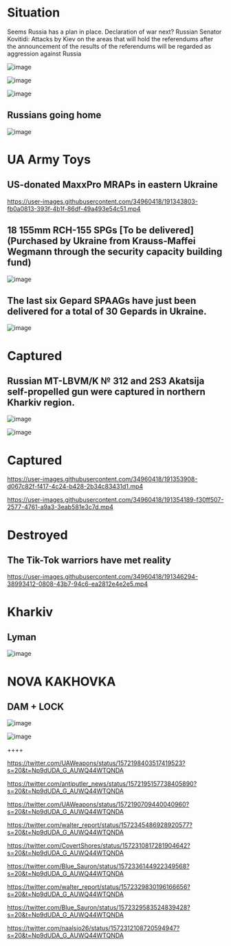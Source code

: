 # Situation

Seems Russia has a plan in place. Declaration of war next? 
Russian Senator Kovitidi: Attacks by Kiev on the areas that will hold the referendums after the announcement of the results of the referendums will be regarded as aggression against Russia

![image](https://user-images.githubusercontent.com/34960418/191347224-c4b8f179-b70a-40ed-b0e6-2711c62ac620.png)

![image](https://user-images.githubusercontent.com/34960418/191349055-20f434b3-661d-4449-b0aa-120c984792fe.png)

![image](https://user-images.githubusercontent.com/34960418/191380261-32055477-2eaf-4f4b-a936-782e45fd6bb2.png)


## Russians going home

![image](https://user-images.githubusercontent.com/34960418/191350918-0a4deb4b-985a-45e5-9fe1-17f0335648ee.png)


# UA Army Toys

## US-donated MaxxPro MRAPs in eastern Ukraine

https://user-images.githubusercontent.com/34960418/191343803-fb0a0813-393f-4b1f-86df-49a493e54c51.mp4


## 18 155mm RCH-155 SPGs [To be delivered] (Purchased by Ukraine from Krauss-Maffei Wegmann through the security capacity building fund)

![image](https://user-images.githubusercontent.com/34960418/191349855-32696ff5-5150-49ee-a8b9-5b9f40510f9d.png)


## The last six Gepard SPAAGs have just been delivered for a total of 30 Gepards in Ukraine.

![image](https://user-images.githubusercontent.com/34960418/191350108-d335af5e-bfd6-489c-9c73-13a98d577d12.png)


# Captured

## Russian MT-LBVM/K № 312 and 2S3 Akatsija self-propelled gun were captured in northern Kharkiv region.

![image](https://user-images.githubusercontent.com/34960418/191350567-aa5bc01c-9ef5-4180-980d-54e28868d3c0.png)

![image](https://user-images.githubusercontent.com/34960418/191350582-1e878ce4-7e84-4411-aff0-f2add0fce8de.png)


# Captured

https://user-images.githubusercontent.com/34960418/191353908-d067c82f-f417-4c24-b428-2b34c83431d1.mp4

https://user-images.githubusercontent.com/34960418/191354189-f30ff507-2577-4761-a9a3-3eab581e3c7d.mp4


# Destroyed

## The Tik-Tok warriors have met reality

https://user-images.githubusercontent.com/34960418/191346294-38993412-0808-43b7-94c6-ea2812e4e2e5.mp4


# Kharkiv

## Lyman

![image](https://user-images.githubusercontent.com/34960418/191348556-aa71c365-f63a-43b2-b744-272887847fe0.png)


# NOVA KAKHOVKA 

## DAM + LOCK

![image](https://user-images.githubusercontent.com/34960418/191342871-90406425-4e63-4fee-a972-53892ab951b0.png)

![image](https://user-images.githubusercontent.com/34960418/191341460-7a25cace-acea-4f2a-b2ee-d066b693283c.png)

++++

https://twitter.com/UAWeapons/status/1572198403517419523?s=20&t=Np9dUDA_G_AUWQ44WTQNDA

https://twitter.com/antiputler_news/status/1572195157738405890?s=20&t=Np9dUDA_G_AUWQ44WTQNDA

https://twitter.com/UAWeapons/status/1572190709440040960?s=20&t=Np9dUDA_G_AUWQ44WTQNDA

https://twitter.com/walter_report/status/1572345486928920577?s=20&t=Np9dUDA_G_AUWQ44WTQNDA

https://twitter.com/CovertShores/status/1572310817281904642?s=20&t=Np9dUDA_G_AUWQ44WTQNDA

https://twitter.com/Blue_Sauron/status/1572336144922349568?s=20&t=Np9dUDA_G_AUWQ44WTQNDA

https://twitter.com/walter_report/status/1572329830196166656?s=20&t=Np9dUDA_G_AUWQ44WTQNDA

https://twitter.com/Blue_Sauron/status/1572329583524839428?s=20&t=Np9dUDA_G_AUWQ44WTQNDA

https://twitter.com/naalsio26/status/1572312108720594947?s=20&t=Np9dUDA_G_AUWQ44WTQNDA














